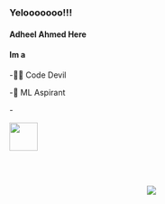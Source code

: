 ### Yelooooooo!!!
#### Adheel Ahmed Here 
#### Im a
<link rel="stylesheet" href="https://cdn.jsdelivr.net/npm/bootstrap@4.6.0/dist/css/bootstrap.min.css" integrity="sha384-B0vP5xmATw1+K9KRQjQERJvTumQW0nPEzvF6L/Z6nronJ3oUOFUFpCjEUQouq2+l" crossorigin="anonymous">


<div class="me">
-🐱‍👤 Code Devil

-🤖 ML Aspirant

-<div class="img-holder"><img src="https://media.tenor.com/images/217f0468962e1c1703c8719aca1b6b0b/tenor.gif" height="50px"></div>
 </div>
  
<br><br>
<center>
<img src="https://github-readme-stats.vercel.app/api?username=AdheelAhmed-D3CD&&show_icons=true&title_color=70ffea&icon_color=66fffc&text_color=daf7dc&bg_color=151515">
</center>
